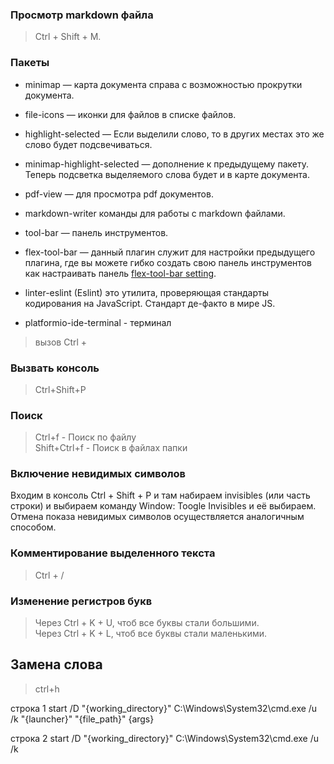 ### Просмотр  markdown файла
> Ctrl + Shift + M.


### Пакеты

- minimap — карта документа справа с возможностью прокрутки документа.
- file-icons — иконки для файлов в списке файлов.
- highlight-selected — Если выделили слово, то в других местах это же слово будет подсвечиваться.
- minimap-highlight-selected — дополнение к предыдущему пакету. Теперь подсветка выделяемого слова будет и в карте документа.
- pdf-view — для просмотра pdf документов.
- markdown-writer команды для работы с markdown файлами.
- tool-bar — панель инструментов.
- flex-tool-bar ― данный плагин служит для настройки предыдущего плагина, где вы можете гибко создать свою панель инструментов
как настраивать панель [flex-tool-bar setting](https://atom.io/packages/flex-tool-bar).
- linter-eslint (Eslint) это утилита, проверяющая стандарты кодирования на JavaScript. Стандарт де-факто в мире JS.

- platformio-ide-terminal - терминал
> вызов Ctrl +

### Вызвать консоль   
> Ctrl+Shift+P

### Поиск    
> Ctrl+f - Поиск по файлу   
> Shift+Ctrl+f - Поиск в файлах папки

### Включение невидимых символов    
Входим в консоль Ctrl + Shift + P и там набираем invisibles (или часть строки) и выбираем команду Window: Toogle Invisibles и её выбираем.
Отмена показа невидимых символов осуществляется аналогичным способом.

### Комментирование выделенного текста    
> Ctrl + /   

### Изменение регистров букв   
> Через Ctrl + K + U, чтоб все буквы стали большими.    
> Через Ctrl + K + L, чтоб все буквы стали маленькими.
  
## Замена слова    
> ctrl+h  

строка 1
start /D "{working_directory}" C:\Windows\System32\cmd.exe /u /k "{launcher}" "{file_path}" {args}

строка 2
start /D "{working_directory}" C:\Windows\System32\cmd.exe /u /k
